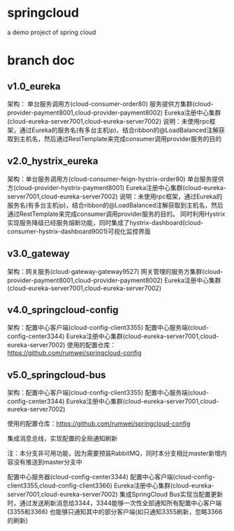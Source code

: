 # springcloud
a demo project of spring cloud

# branch doc
## v1.0_eureka
架构：
单台服务调用方(cloud-consumer-order80)
服务提供方集群(cloud-provider-payment8001,cloud-provider-payment8002)
Eureka注册中心集群(cloud-eureka-server7001,cloud-eureka-server7002)
说明：未使用rpc框架，通过Eureka的服务名(有多台主机ip)，结合ribbon的@LoadBalanced注解获取到主机名，然后通过RestTemplate来完成consumer调用provider服务的目的
## v2.0_hystrix_eureka
架构：单台服务调用方(cloud-consumer-feign-hystrix-order80) 单台服务提供方(cloud-provider-hystrix-payment8001) Eureka注册中心集群(cloud-eureka-server7001,cloud-eureka-server7002) 说明：未使用rpc框架，通过Eureka的服务名(有多台主机ip)，结合ribbon的@LoadBalanced注解获取到主机名，然后通过RestTemplate来完成consumer调用provider服务的目的。
同时利用Hystrix实现服务降级已经服务熔断功能，同时集成了hystrix-dashboard(cloud-consumer-hystrix-dashboard9001)可视化监控界面
## v3.0_gateway
架构：网关服务(cloud-gateway-gateway9527) 网关管理的服务方集群(cloud-provider-payment8001,cloud-provider-payment8002) Eureka注册中心集群(cloud-eureka-server7001,cloud-eureka-server7002)
## v4.0_springcloud-config
架构：配置中心客户端(cloud-config-client3355) 配置中心服务端(cloud-config-center3344) Eureka注册中心集群(cloud-eureka-server7001,cloud-eureka-server7002)
使用的配置仓库：https://github.com/rumwei/springcloud-config
## v5.0_springcloud-bus
架构：配置中心客户端(cloud-config-client3355) 配置中心服务端(cloud-config-center3344) Eureka注册中心集群(cloud-eureka-server7001,cloud-eureka-server7002)

使用的配置仓库：https://github.com/rumwei/springcloud-config

集成消息总线，实现配置的全局通知刷新

注：本分支非可用功能，因为需要预装RabbitMQ，同时本分支相比master新增内容没有推送到master分支中

配置中心服务器(cloud-config-center3344) 配置中心客户端(cloud-config-client3355,cloud-config-client3366) Eureka注册中心集群(cloud-eureka-server7001,cloud-eureka-server7002) 集成SpringCloud Bus实现当配置更新时，通过发送刷新消息给3344，3344能够一次性全部通知所有配置中心客户端(3355和3366) 也能够只通知其中的部分客户端(如只通知3355刷新，忽略3366的刷新)
